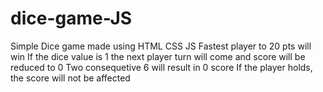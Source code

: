 # dice-game-JS
Simple Dice game made using HTML CSS JS
Fastest player to 20 pts will win
If the dice value is 1 the next player turn will come and score will be reduced to 0
Two consequetive 6 will result in 0 score
If the player holds, the score will not be affected
